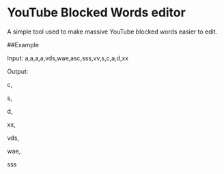 # YouTube Blocked Words editor
A simple tool used to make massive YouTube blocked words easier to edit. 

##Example

Input:
  a,a,a,a,vds,wae,asc,sss,vv,s,c,a,d,xx

Output:

  c,
  
  s,
  
  d,
  
  xx,
  
  vds,
  
  wae,
  
  sss
